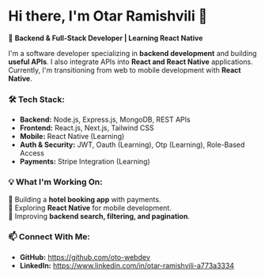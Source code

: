 # Hi there, I'm Otar Ramishvili 👋  

🚀 **Backend & Full-Stack Developer | Learning React Native**  

I'm a software developer specializing in **backend development** and building **useful APIs**. I also integrate APIs into **React and React Native** applications. Currently, I'm transitioning from web to mobile development with **React Native**.  

### **🛠 Tech Stack:**  
- **Backend:** Node.js, Express.js, MongoDB, REST APIs  
- **Frontend:** React.js, Next.js, Tailwind CSS  
- **Mobile:** React Native (Learning)  
- **Auth & Security:** JWT, Oauth (Learning), Otp (Learning), Role-Based Access  
- **Payments:** Stripe Integration (Learning) 

### **💡 What I'm Working On:**  
🔹 Building a **hotel booking app** with payments.  
🔹 Exploring **React Native** for mobile development.  
🔹 Improving **backend search, filtering, and pagination**.  

### **📫 Connect With Me:**  
- **GitHub:** https://github.com/oto-webdev
- **LinkedIn:** https://www.linkedin.com/in/otar-ramishvili-a773a3334
